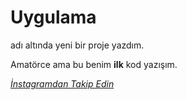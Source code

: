 # <h1>Uygulama</h1> adı altında yeni bir proje yazdım.
<p> Amatörce ama bu benim <strong>ilk</strong> kod yazışım.</p>
<a href="https://www.instagram.com/kursad.almaz"><i>İnstagramdan Takip Edin </i><a/> 
